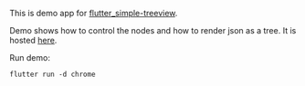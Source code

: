 This is demo app for [flutter_simple-treeview](https://pub.dev/packages/flutter_simple_treeview).

Demo shows how to control the nodes and how to render json as a tree.
It is hosted [here](https://flutter_simple_treeview.surge.sh/).

Run demo:
```
flutter run -d chrome
```
